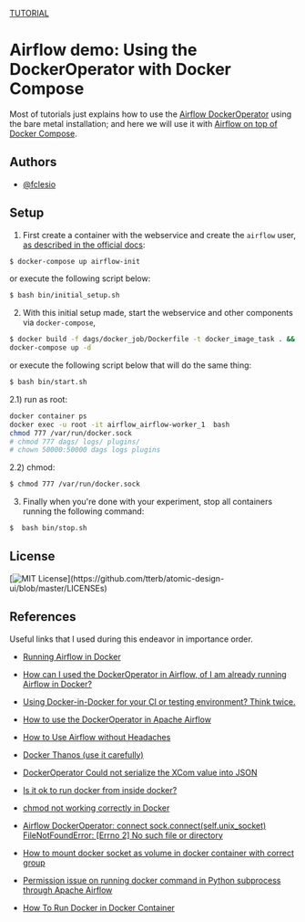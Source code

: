 [TUTORIAL](https://towardsdatascience.com/using-apache-airflow-dockeroperator-with-docker-compose-57d0217c8219)

# Airflow demo: Using the DockerOperator with Docker Compose

Most of tutorials just explains how to use the [Airflow DockerOperator](https://airflow.apache.org/docs/apache-airflow-providers-docker/stable/_api/airflow/providers/docker/operators/docker/index.html) using the bare metal installation; and here we will use it with [Airflow on top of Docker Compose](https://airflow.apache.org/docs/apache-airflow/stable/start/docker.html).

## Authors

- [@fclesio](https://www.github.com/fclesio)

## Setup
1) First create a container with the webservice and create the `airflow` user, [as described in the official docs](https://airflow.apache.org/docs/apache-airflow/stable/start/docker.html):



```bash
$ docker-compose up airflow-init
```

or execute the following script below:
```bash
$ bash bin/initial_setup.sh
```

2) With this initial setup made, start the webservice and other components via `docker-compose`, 

```bash
$ docker build -f dags/docker_job/Dockerfile -t docker_image_task . && \
docker-compose up -d
```

or execute the following script below that will do the same thing:
```bash
$ bash bin/start.sh
```

2.1) run as root:
```sh
docker container ps 
docker exec -u root -it airflow_airflow-worker_1  bash
chmod 777 /var/run/docker.sock
# chmod 777 dags/ logs/ plugins/
# chown 50000:50000 dags logs plugins
```

2.2) chmod:
```bash
$ chmod 777 /var/run/docker.sock
```

3) Finally when you're done with your experiment, stop all containers running the following command:
```bash
$  bash bin/stop.sh
```

## License

[![MIT License](https://img.shields.io/apm/l/atomic-design-ui.svg?)](https://github.com/tterb/atomic-design-ui/blob/master/LICENSEs)
  

## References

Useful links that I used during this endeavor in importance order. 

-    [Running Airflow in Docker](https://airflow.apache.org/docs/apache-airflow/stable/start/docker.html)

-   [How can I used the DockerOperator in Airflow, of I am already running Airflow in Docker?](https://www.reddit.com/r/dataengineering/comments/kmojyc/how_can_i_used_the_dockeroperator_in_airflow_of_i/)

-   [Using Docker-in-Docker for your CI or testing environment? Think twice.](https://jpetazzo.github.io/2015/09/03/do-not-use-docker-in-docker-for-ci/)

-   [How to use the DockerOperator in Apache Airflow](https://marclamberti.com/blog/how-to-use-dockeroperator-apache-airflow/)

-   [How to Use Airflow without Headaches](https://towardsdatascience.com/how-to-use-airflow-without-headaches-4e6e37e6c2bc)

-   [Docker Thanos (use it carefully)](https://gist.github.com/fclesio/436aedee06b91aa8ac863b671919372e)

-   [DockerOperator Could not serialize the XCom value into JSON](https://github.com/apache/airflow/issues/13487)

-   [Is it ok to run docker from inside docker?](https://stackoverflow.com/questions/27879713/is-it-ok-to-run-docker-from-inside-docker)

-   [chmod not working correctly in Docker](https://serverfault.com/questions/772227/chmod-not-working-correctly-in-docker)

-   [Airflow DockerOperator: connect sock.connect(self.unix_socket) FileNotFoundError: [Errno 2] No such file or directory](https://stackoverflow.com/questions/61186983/airflow-dockeroperator-connect-sock-connectself-unix-socket-filenotfounderror)

-   [How to mount docker socket as volume in docker container with correct group](https://stackoverflow.com/questions/36185035/how-to-mount-docker-socket-as-volume-in-docker-container-with-correct-group)

-   [Permission issue on running docker command in Python subprocess through Apache Airflow](https://stackoverflow.com/questions/56782039/permission-issue-on-running-docker-command-in-python-subprocess-through-apache-a/60092639#60092639)

-   [How To Run Docker in Docker Container](https://devopscube.com/run-docker-in-docker/)
